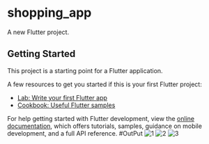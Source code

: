 # shopping_app

A new Flutter project.

## Getting Started

This project is a starting point for a Flutter application.

A few resources to get you started if this is your first Flutter project:

- [Lab: Write your first Flutter app](https://docs.flutter.dev/get-started/codelab)
- [Cookbook: Useful Flutter samples](https://docs.flutter.dev/cookbook)

For help getting started with Flutter development, view the
[online documentation](https://docs.flutter.dev/), which offers tutorials,
samples, guidance on mobile development, and a full API reference.
#OutPut
![1](https://user-images.githubusercontent.com/108629629/183156400-1e34293e-94d5-4c9d-89bd-0e32b1079943.png)
![2](https://user-images.githubusercontent.com/108629629/183156409-b0b25fa4-b6a1-4a91-a148-649a6aa2de78.png)
![3](https://user-images.githubusercontent.com/108629629/183156416-4ae35712-9374-4083-9d30-16d72fa11eb8.png)

